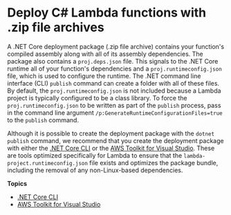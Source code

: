 # Deploy C\# Lambda functions with \.zip file archives<a name="csharp-package"></a>

A \.NET Core deployment package \(\.zip file archive\) contains your function's compiled assembly along with all of its assembly dependencies\. The package also contains a `proj.deps.json` file\. This signals to the \.NET Core runtime all of your function's dependencies and a `proj.runtimeconfig.json` file, which is used to configure the runtime\. The \.NET command line interface \(CLI\) `publish` command can create a folder with all of these files\. By default, the `proj.runtimeconfig.json` is not included because a Lambda project is typically configured to be a class library\. To force the `proj.runtimeconfig.json` to be written as part of the `publish` process, pass in the command line argument `/p:GenerateRuntimeConfigurationFiles=true` to the `publish` command\.

Although it is possible to create the deployment package with the `dotnet publish` command, we recommend that you create the deployment package with either the [\.NET Core CLI](csharp-package-cli.md) or the [AWS Toolkit for Visual Studio](csharp-package-toolkit.md)\. These are tools optimized specifically for Lambda to ensure that the `lambda-project.runtimeconfig.json` file exists and optimizes the package bundle, including the removal of any non\-Linux\-based dependencies\.

**Topics**
+ [\.NET Core CLI](csharp-package-cli.md)
+ [AWS Toolkit for Visual Studio](csharp-package-toolkit.md)